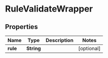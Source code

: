 
# RuleValidateWrapper

## Properties
Name | Type | Description | Notes
------------ | ------------- | ------------- | -------------
**rule** | **String** |  |  [optional]



